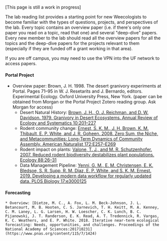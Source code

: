 [This page is still a work in progress]

The lab reading list provides a starting point for new Weecologists to become familiar with the types of questions, projects, and perspectives of the lab. Every topic contains an overview paper (i.e. if there's only one paper you read on a topic, read that one) and several "deep-dive" papers. Every new member to the lab should read all the overview papers for all the topics and the deep-dive papers for the projects relevant to them (especially if they are funded off a grant working in that area).

If you are off campus, you may need to use the VPN into the UF network to access papers.

#### Portal Project
* Overview paper: Brown, J. H. 1998. The desert granivory experiments at Portal. Pages 71–95 in W. J. Resetarits and J. Bernardo, editors. Experimental Ecology. Oxford University Press, New York. (paper can be obtained from Morgan or the Portal Project Zotero reading group. Ask Morgan for access)
     * Desert Natural History: [Brown, J. H., O. J. Reichman, and D. W. Davidson. 1979. Granivory in Desert Ecosystems. Annual Review of Ecology and Systematics 10:201–227](https://www.annualreviews.org/doi/pdf/10.1146/annurev.es.10.110179.001221)
     * Rodent community change: [Ernest, S. K. M., J. H. Brown, K. M. Thibault, E. P. White, and J. R. Goheen. 2008. Zero Sum, the Niche, and Metacommunities: Long-Term Dynamics of Community Assembly. American Naturalist 172:E257–E269](https://www.jstor.org/stable/pdf/10.1086/592402.pdf)
     * Rodent impact on plants: [Valone, T. J., and M. R. Schutzenhofer. 2007. Reduced rodent biodiversity destabilizes plant populations. Ecology 88:26–31](https://esajournals.onlinelibrary.wiley.com/doi/abs/10.1890/0012-9658%282007%2988%5B26%3ARRBDPP%5D2.0.CO%3B2)
     * Data Management Pipeline: [Yenni, G. M., E. M. Christensen, E. K. Bledsoe, S. R. Supp, R. M. Diaz, E. P. White, and S. K. M. Ernest. 2019. Developing a modern data workflow for regularly updated data. PLOS Biology 17:e3000125](https://journals.plos.org/plosbiology/article?id=10.1371/journal.pbio.3000125)

#### Forecasting
    * Overview: [Dietze, M. C., A. Fox, L. M. Beck-Johnson, J. L. Betancourt, M. B. Hooten, C. S. Jarnevich, T. H. Keitt, M. A. Kenney, C. M. Laney, L. G. Larsen, H. W. Loescher, C. K. Lunch, B. C. Pijanowski, J. T. Randerson, E. K. Read, A. T. Tredennick, R. Vargas, K. C. Weathers, and E. P. White. 2018. Iterative near-term ecological forecasting: Needs, opportunities, and challenges. Proceedings of the National Academy of Sciences:201710231](https://www.pnas.org/content/115/7/1424)


